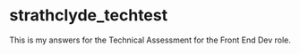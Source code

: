 # strathclyde_techtest

This is my answers for the Technical Assessment for the Front End Dev role.
